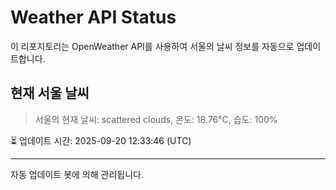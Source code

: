 
# Weather API Status

이 리포지토리는 OpenWeather API를 사용하여 서울의 날씨 정보를 자동으로 업데이트합니다.

## 현재 서울 날씨
> 서울의 현재 날씨: scattered clouds, 온도: 18.76°C, 습도: 100%

⏳ 업데이트 시간: 2025-09-20 12:33:46 (UTC)

---
자동 업데이트 봇에 의해 관리됩니다.

